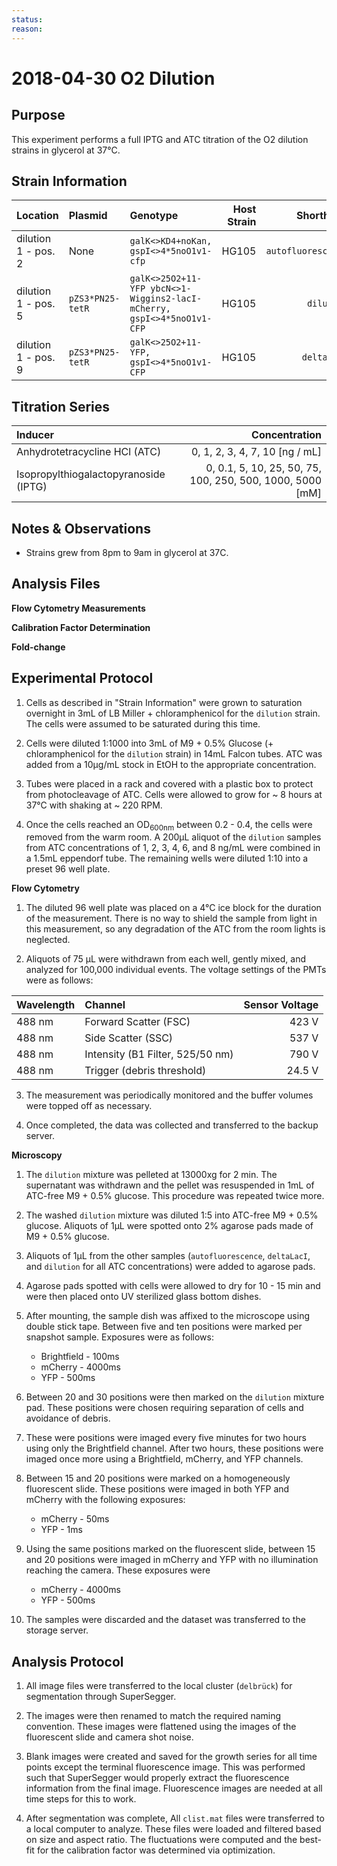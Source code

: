 ```yaml
---
status:
reason:
---
```


# 2018-04-30 O2 Dilution

## Purpose
This experiment performs a full IPTG and ATC titration of the O2 dilution
strains in glycerol at 37°C.

## Strain Information

| Location | Plasmid | Genotype | Host Strain | Shorthand |
| :------- | :------ | :------- | ----------: | --------: |
| dilution 1 - pos. 2 | None | `galK<>KD4+noKan, gspI<>4*5noO1v1-cfp` | HG105 | `autofluorescence` |
| dilution 1 - pos. 5 | `pZS3*PN25-tetR` | `galK<>25O2+11-YFP ybcN<>1-Wiggins2-lacI-mCherry, gspI<>4*5noO1v1-CFP` | HG105 | `dilution`|
| dilution 1 - pos. 9 | `pZS3*PN25-tetR`| `galK<>25O2+11-YFP, gspI<>4*5noO1v1-CFP` |  HG105 |`deltaLacI` |

## Titration Series

| Inducer | Concentration |
| :------ | ------------: |
| Anhydrotetracycline HCl (ATC) | 0, 1, 2, 3, 4, 7, 10  [ng / mL] |
| Isopropylthiogalactopyranoside (IPTG) | 0, 0.1, 5, 10, 25, 50, 75, 100, 250, 500, 1000, 5000  [mM] |

## Notes & Observations
* Strains grew from 8pm to 9am in glycerol at 37C.

## Analysis Files

**Flow Cytometry Measurements**
![]()

**Calibration Factor Determination**
![]()

**Fold-change**
![]()

## Experimental Protocol

1. Cells as described in "Strain Information" were grown to saturation overnight in 3mL of LB Miller + chloramphenicol for the `dilution` strain. The cells were assumed to be saturated during this time.

2. Cells were diluted 1:1000 into 3mL of M9 + 0.5% Glucose (+ chloramphenicol for the `dilution` strain) in 14mL Falcon tubes. ATC was added from a 10µg/mL stock in EtOH to the appropriate concentration.

3. Tubes were placed in a rack and covered with a plastic box to protect from photocleavage of ATC. Cells were allowed to grow for ~ 8 hours at 37°C with shaking at ~ 220 RPM.

4. Once the cells reached an OD<sub>600nm</sub> between 0.2 - 0.4, the cells were removed from the warm room. A 200µL aliquot of the `dilution` samples from ATC concentrations of 1, 2, 3, 4, 6, and 8 ng/mL were combined in a 1.5mL eppendorf tube. The remaining
wells were diluted 1:10 into a preset 96 well plate.

**Flow Cytometry**
1. The diluted 96 well plate was placed on a 4°C ice block for the duration of
the measurement. There is no way to shield the sample from light in this measurement,
so any degradation of the ATC from the room lights is neglected.

2. Aliquots of 75 µL were withdrawn from each well, gently mixed, and analyzed for 100,000
individual events. The voltage settings of the PMTs were as follows:

| Wavelength | Channel | Sensor Voltage|
|:---|:---|---:|
| 488 nm | Forward Scatter (FSC) | 423 V|
| 488 nm   | Side Scatter (SSC) | 537 V|
| 488 nm | Intensity (B1 Filter, 525/50 nm) | 790 V|
| 488 nm | Trigger (debris threshold) | 24.5 V|

3. The measurement was periodically monitored and the buffer volumes were topped
off as necessary.

4. Once completed, the data was collected and transferred to the backup server.


**Microscopy**

1. The `dilution` mixture was pelleted at 13000xg for 2 min. The supernatant was withdrawn and the pellet was resuspended in 1mL of ATC-free M9 + 0.5% glucose. This procedure was repeated twice more.

2. The washed `dilution` mixture was diluted 1:5 into ATC-free M9 + 0.5% glucose. Aliquots of 1µL were spotted onto 2% agarose pads made of M9 + 0.5% glucose.

3. Aliquots of 1µL from the other samples (`autofluorescence`, `deltaLacI`, and `dilution` for all ATC concentrations) were added to agarose pads.

4. Agarose pads spotted with cells were allowed to dry for 10 - 15 min and were then placed onto UV sterilized glass bottom dishes.

5. After mounting, the sample dish was affixed to the microscope using double stick tape. Between five and ten positions were marked per snapshot sample. Exposures were as follows:
    - Brightfield - 100ms
    - mCherry - 4000ms
    - YFP - 500ms

6. Between 20 and 30 positions were then marked on the `dilution` mixture pad. These positions were chosen requiring separation of cells and avoidance of debris.

7. These were positions were imaged every five minutes for two hours using only the Brightfield channel. After two hours, these positions were imaged once more using a Brightfield, mCherry, and YFP channels.

8. Between 15 and 20 positions were marked on a homogeneously fluorescent slide. These positions were imaged in both YFP and mCherry with the following exposures:
    - mCherry - 50ms
    - YFP - 1ms

9. Using the same positions marked on the  fluorescent slide, between 15 and 20 positions were imaged in mCherry and YFP with no illumination reaching the camera. These exposures were
    - mCherry - 4000ms
    - YFP - 500ms

10. The samples were discarded and the dataset was transferred to the storage server.


## Analysis Protocol
1. All image files were transferred to the local cluster (`delbrück`) for segmentation through SuperSegger.

2. The images were then renamed to match the required naming convention. These images were flattened using the images of the fluorescent slide and camera shot noise.

3. Blank images were created and saved for the growth series for all time points except the
terminal fluorescence image. This was performed such that SuperSegger would properly extract the fluorescence information from the final image. Fluorescence images are needed at all time steps for this to work.

4. After segmentation was complete, All `clist.mat` files were transferred to a local computer to analyze. These files were loaded and filtered based on size and aspect ratio. The fluctuations were computed and the best-fit for the calibration factor was determined via optimization.
